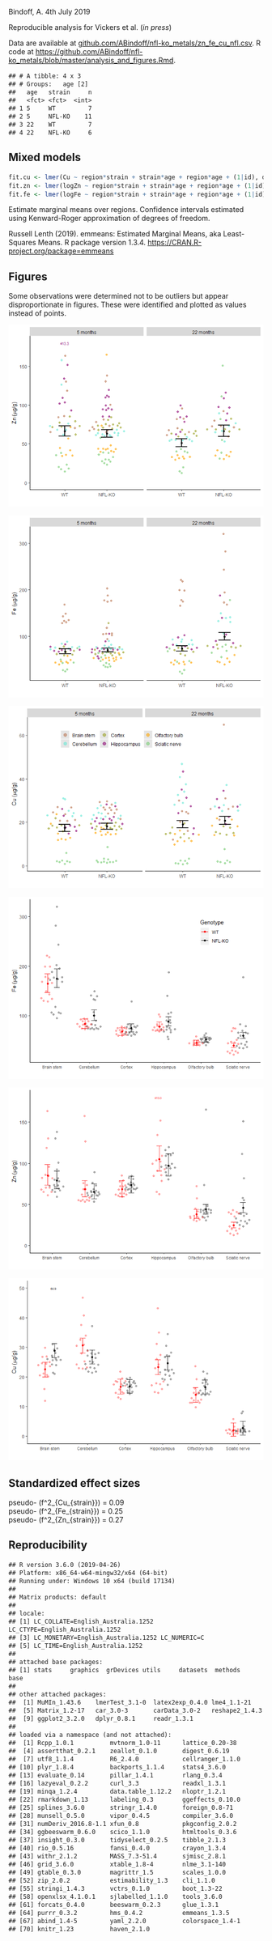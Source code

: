 Bindoff, A.
4th July 2019

Reproducible analysis for Vickers et al. (*in press*)

Data are available at
[github.com/ABindoff/nfl-ko\_metals/zn\_fe\_cu\_nfl.csv](https://raw.githubusercontent.com/ABindoff/nfl-ko_metals/master/zn_fe_cu_nfl.csv).
R code at
<https://github.com/ABindoff/nfl-ko_metals/blob/master/analysis_and_figures.Rmd>.

    ## # A tibble: 4 x 3
    ## # Groups:   age [2]
    ##   age   strain     n
    ##   <fct> <fct>  <int>
    ## 1 5     WT         7
    ## 2 5     NFL-KO    11
    ## 3 22    WT         7
    ## 4 22    NFL-KO     6

## Mixed models

``` r
fit.cu <- lmer(Cu ~ region*strain + strain*age + region*age + (1|id), df)
fit.zn <- lmer(logZn ~ region*strain + strain*age + region*age + (1|id), df)
fit.fe <- lmer(logFe ~ region*strain + strain*age + region*age + (1|id), df)
```

Estimate marginal means over regions. Confidence intervals estimated
using Kenward-Roger approximation of degrees of freedom.

Russell Lenth (2019). emmeans: Estimated Marginal Means, aka
Least-Squares Means. R package version 1.3.4.
<https://CRAN.R-project.org/package=emmeans>

## Figures

Some observations were determined not to be outliers but appear
disproportionate in figures. These were identified and plotted as values
instead of points.

![](README_files/figure-gfm/unnamed-chunk-5-1.png)<!-- -->

![](README_files/figure-gfm/unnamed-chunk-6-1.png)<!-- -->

![](README_files/figure-gfm/unnamed-chunk-7-1.png)<!-- -->

![](README_files/figure-gfm/unnamed-chunk-9-1.png)<!-- -->

![](README_files/figure-gfm/unnamed-chunk-10-1.png)<!-- -->

![](README_files/figure-gfm/unnamed-chunk-11-1.png)<!-- -->

## Standardized effect sizes

pseudo- \(f^2_{Cu_{strain}}\) = 0.09  
pseudo- \(f^2_{Fe_{strain}}\) = 0.25  
pseudo- \(f^2_{Zn_{strain}}\) = 0.27

## Reproducibility

    ## R version 3.6.0 (2019-04-26)
    ## Platform: x86_64-w64-mingw32/x64 (64-bit)
    ## Running under: Windows 10 x64 (build 17134)
    ## 
    ## Matrix products: default
    ## 
    ## locale:
    ## [1] LC_COLLATE=English_Australia.1252  LC_CTYPE=English_Australia.1252   
    ## [3] LC_MONETARY=English_Australia.1252 LC_NUMERIC=C                      
    ## [5] LC_TIME=English_Australia.1252    
    ## 
    ## attached base packages:
    ## [1] stats     graphics  grDevices utils     datasets  methods   base     
    ## 
    ## other attached packages:
    ##  [1] MuMIn_1.43.6    lmerTest_3.1-0  latex2exp_0.4.0 lme4_1.1-21    
    ##  [5] Matrix_1.2-17   car_3.0-3       carData_3.0-2   reshape2_1.4.3 
    ##  [9] ggplot2_3.2.0   dplyr_0.8.1     readr_1.3.1    
    ## 
    ## loaded via a namespace (and not attached):
    ##  [1] Rcpp_1.0.1          mvtnorm_1.0-11      lattice_0.20-38    
    ##  [4] assertthat_0.2.1    zeallot_0.1.0       digest_0.6.19      
    ##  [7] utf8_1.1.4          R6_2.4.0            cellranger_1.1.0   
    ## [10] plyr_1.8.4          backports_1.1.4     stats4_3.6.0       
    ## [13] evaluate_0.14       pillar_1.4.1        rlang_0.3.4        
    ## [16] lazyeval_0.2.2      curl_3.3            readxl_1.3.1       
    ## [19] minqa_1.2.4         data.table_1.12.2   nloptr_1.2.1       
    ## [22] rmarkdown_1.13      labeling_0.3        ggeffects_0.10.0   
    ## [25] splines_3.6.0       stringr_1.4.0       foreign_0.8-71     
    ## [28] munsell_0.5.0       vipor_0.4.5         compiler_3.6.0     
    ## [31] numDeriv_2016.8-1.1 xfun_0.8            pkgconfig_2.0.2    
    ## [34] ggbeeswarm_0.6.0    scico_1.1.0         htmltools_0.3.6    
    ## [37] insight_0.3.0       tidyselect_0.2.5    tibble_2.1.3       
    ## [40] rio_0.5.16          fansi_0.4.0         crayon_1.3.4       
    ## [43] withr_2.1.2         MASS_7.3-51.4       sjmisc_2.8.1       
    ## [46] grid_3.6.0          xtable_1.8-4        nlme_3.1-140       
    ## [49] gtable_0.3.0        magrittr_1.5        scales_1.0.0       
    ## [52] zip_2.0.2           estimability_1.3    cli_1.1.0          
    ## [55] stringi_1.4.3       vctrs_0.1.0         boot_1.3-22        
    ## [58] openxlsx_4.1.0.1    sjlabelled_1.1.0    tools_3.6.0        
    ## [61] forcats_0.4.0       beeswarm_0.2.3      glue_1.3.1         
    ## [64] purrr_0.3.2         hms_0.4.2           emmeans_1.3.5      
    ## [67] abind_1.4-5         yaml_2.2.0          colorspace_1.4-1   
    ## [70] knitr_1.23          haven_2.1.0
